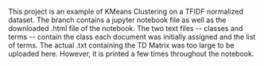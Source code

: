 This project is an example of KMeans Clustering on a TFIDF normalized dataset. The branch contains a jupyter notebook file as well as the downloaded .html file of the notebook. The two text files -- classes and terms -- contain the class each document was initially assigned and the list of terms. The actual .txt containing the TD Matrix was too large to be uploaded here. However, it is printed a few times throughout the notebook. 
